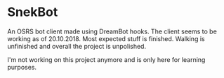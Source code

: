 # SnekBot

An OSRS bot client made using DreamBot hooks. The client seems to be working as of 20.10.2018.
Most expected stuff is finished. Walking is unfinished and overall the project is unpolished.

I'm not working on this project anymore and is only here for learning purposes.
